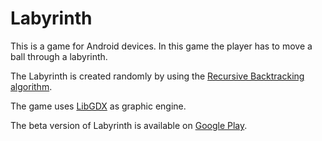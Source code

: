# Labyrinth

This is a game for Android devices. In this game the player has to move a ball
through a labyrinth.

The Labyrinth is created randomly by using the [Recursive Backtracking algorithm](http://weblog.jamisbuck.org/2010/12/27/maze-generation-recursive-backtracking).

The game uses [LibGDX](https://libgdx.badlogicgames.com) as graphic engine.

The beta version of Labyrinth is available on [Google Play](https://play.google.com/store/apps/details?id=at.fhhgb.mc&ah=IsleyTOH7m3d_9NcAqyRxvoLxaw&hl=en).
